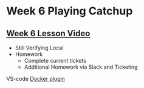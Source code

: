 # Week 6 Playing Catchup
## [Week 6 Lesson Video](https://drive.google.com/file/d/1RmM-OsLxBwyABZW8_3pVQ_Intqlqk9-s/view?usp=sharing)
* Still Verifying Local
* Homework
  * Complete current tickets
  * Additional Homework via Slack and Ticketing

VS-code [Docker plugin](https://code.visualstudio.com/docs/containers/overview)

